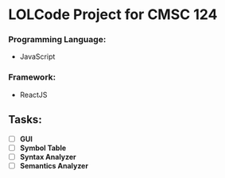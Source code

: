 # LOLCode Project for CMSC 124
  
### Programming Language: 
- JavaScript
### Framework: 
- ReactJS
  
## Tasks:
-[ ] **GUI**
-[ ] **Symbol Table**
-[ ] **Syntax Analyzer**
-[ ] **Semantics Analyzer**
